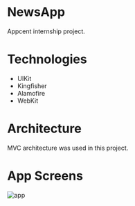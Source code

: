 # NewsApp
Appcent internship project.


# Technologies
- UIKit
- Kingfisher
- Alamofire
- WebKit

# Architecture
MVC architecture was used in this project.

# App Screens

![app](https://user-images.githubusercontent.com/74216005/166820955-8166f963-d1ba-4b2b-9f80-d37d0365ea27.gif)

